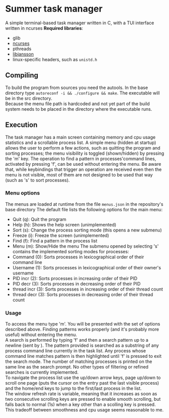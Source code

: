# Summer task manager
A simple terminal-based task manager written in C, with a TUI interface written in ncurses
**Required libraries**:
- glib
- [ncurses](https://invisible-island.net/ncurses/)
- pthreads
- [libjansson](https://digip.org/jansson/)
- linux-specific headers, such as `unistd.h`
## Compiling
To build the program from sources you need the autools. In the base directory type
`autoreconf -i && ./configure && make`. The executable will be in the src directory.  
Because the menu file path is hardcoded and not yet part of the build system needs to 
be placed in the directory where the executable runs.
## Execution
The task manager has a main screen containing memory and cpu usage statistics
and a scrollable process list. A simple menu (hidden at startup) allows the user to
perform a few actions, such as quitting the program and sorting processes; the menu
visibility is toggled (shown/hidden) by pressing the 'm' key. The operation to find a
pattern in processes'command lines, activated by pressing 'f', can be used without entering
the menu. Be aware that, while keybindings that trigger an operation are received even
then the menu is not visible, most of them are not designed to be used that way (such as
's' to sort processes).
### Menu options
The menus are loaded at runtime from the file `menus.json` in the repository's base directory
The default file lists the following options for the main menu:
- Quit (q): Quit the program
- Help (h): Shows the help screen (unimplemented)
- Sort (s): Change the process sorting mode (this opens a new submenu)
- Freeze (i): Freeze the screen (unimplemented)
- Find (f): Find a pattern in the process list
- Menu (m): Show/Hide the menu
The submenu opened by selecting 's' contains the implemented sorting modes for processes:
- Command (0): Sorts processes in lexicographical order of their command line
- Username (1): Sorts processes in lexicographical order of their owner's username
- PID incr (2): Sorts processes in increasing order of their PID
- PID decr (3): Sorts processes in decreasing order of their PID
- thread incr (3): Sorts processes in increasing order of their thread count
- thread decr (3): Sorts processes in decreasing order of their thread count
### Usage
To access the menu type 'm'. You will be presented with the set of options described above.
Finding patterns works properly (and it's probably more useful) without entering the menu.  
A search is performed by typing 'f' and then a search pattern up to a newline (sent by <Enter>).
The pattern provided is searched as a substring of any process command line currently in the task list.
Any process whose command line matches pattern is then highlighted until 'f' is pressed to exit the search mode.
The number of matching processes is printed on the same line as the search prompt.
No other types of filtering or refined searches is currently implemented.  
To navigate the process list use the up/down arrow keys, page up/down to scroll one page
(puts the cursor on the entry past the last visible process) and the home/end keys to
jump to the first/last process in the list.  
The window refresh rate is variable, meaning that it increases as soon as two consecutive
scrolling keys are pressed to enable smooth scrolling, but falls back to normal (1s) when
a key other than a scolling key is pressed. This tradeoff between smoothness and cpu usage
seems reasonable to me.
